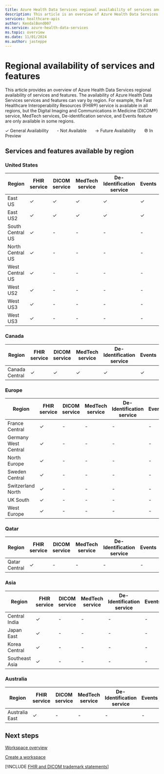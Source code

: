 ```yaml
---
title: Azure Health Data Services regional availability of services and features
description: This article is an overview of Azure Health Data Services regional availability of services and features. The availability of Azure Health Data Services services and features can vary by region. 
services: healthcare-apis
author: KendalBond007
ms.service: azure-health-data-services
ms.topic: overview
ms.date: 11/01/2024
ms.author: jasteppe
---
```


# Regional availability of services and features 

This article provides an overview of Azure Health Data Services regional availability of services and features. The availability of Azure Health Data Services services and features can vary by region. For example, the Fast Healthcare Interoperability Resources (FHIR&#174;) service is available in all regions, but the Digital Imaging and Communications in Medicine (DICOM&reg;) service, MedTech services, De-identification service, and Events feature are only available in some regions.

&check; General Availability &nbsp; &nbsp; &nbsp; - Not Available &nbsp; &nbsp; &nbsp;  &rarr; Future Availability &nbsp; &nbsp; &nbsp; &copysr; In Preview

## Services and features available by region

### United States

| Region | FHIR service | DICOM service | MedTech service | De-Identification service | Events |
|--------|--------------|---------------|-----------------|---------------------------|--------|
| East US | &check; | &check; | &check; | &check; | &check; |
| East US2 | &check; | &check; | &check; | &check; | &check; |
| South Central US | &check; | - | - | - | - |
| North Central US | &check; | - | - | - | - |
| West Central US | &check; | - | - | - | - |
| West US2 | &check; | - | - | - | - |
| West US3 | &check; | - | - | - | - |
| West US3 | &check; | - | - | - | - |

### Canada

| Region | FHIR service | DICOM service | MedTech service | De-Identification service | Events |
|--------|--------------|---------------|-----------------|---------------------------|--------|
| Canada Central | &check; | &check; | &check; | &check; | &check; |

### Europe

| Region | FHIR service | DICOM service | MedTech service | De-Identification service | Events |
|--------|--------------|---------------|-----------------|---------------------------|--------|
| France Central | &check; | - | - | - | - |
| Germany West Central | &check; | - | - | - | - |
| North Europe | &check; | - | - | - | - |
| Sweden Central | &check; | - | - | - | - |
| Switzerland North | &check; | - | - | - | - |
| UK South | &check; | - | - | - | - |
| West Europe | &check; | - | - | - | - |

### Qatar

| Region | FHIR service | DICOM service | MedTech service | De-Identification service | Events |
|--------|--------------|---------------|-----------------|---------------------------|--------|
| Qatar Central | &check; | - | - | - | - |

### Asia

| Region | FHIR service | DICOM service | MedTech service | De-Identification service | Events |
|--------|--------------|---------------|-----------------|---------------------------|--------|
| Central India | &check; | - | - | - | - |
| Japan East | &check; | - | - | - | - |
| Korea Central | &check; | - | - | - | - |
| Southeast Asia | &check; | - | - | - | - |

### Australia

| Region | FHIR service | DICOM service | MedTech service | De-Identification service | Events |
|--------|--------------|---------------|-----------------|---------------------------|--------|
| Australia East | &check; | - | - | - | - |

## Next steps

[Workspace overview](workspace-overview.md)

[Create a workspace](healthcare-apis-quickstart.md)

[!INCLUDE [FHIR and DICOM trademark statements](./includes/healthcare-apis-fhir-dicom-trademark.md)]
